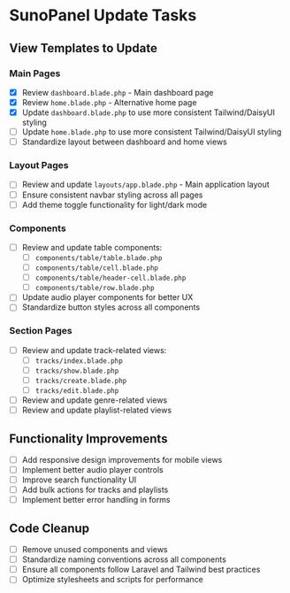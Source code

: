 # SunoPanel Update Tasks

## View Templates to Update

### Main Pages
- [x] Review `dashboard.blade.php` - Main dashboard page
- [x] Review `home.blade.php` - Alternative home page
- [x] Update `dashboard.blade.php` to use more consistent Tailwind/DaisyUI styling
- [ ] Update `home.blade.php` to use more consistent Tailwind/DaisyUI styling
- [ ] Standardize layout between dashboard and home views

### Layout Pages
- [ ] Review and update `layouts/app.blade.php` - Main application layout
- [ ] Ensure consistent navbar styling across all pages
- [ ] Add theme toggle functionality for light/dark mode

### Components
- [ ] Review and update table components:
  - [ ] `components/table/table.blade.php`
  - [ ] `components/table/cell.blade.php`
  - [ ] `components/table/header-cell.blade.php`
  - [ ] `components/table/row.blade.php`
- [ ] Update audio player components for better UX
- [ ] Standardize button styles across all components

### Section Pages
- [ ] Review and update track-related views:
  - [ ] `tracks/index.blade.php`
  - [ ] `tracks/show.blade.php`
  - [ ] `tracks/create.blade.php`
  - [ ] `tracks/edit.blade.php`
- [ ] Review and update genre-related views
- [ ] Review and update playlist-related views

## Functionality Improvements
- [ ] Add responsive design improvements for mobile views
- [ ] Implement better audio player controls
- [ ] Improve search functionality UI
- [ ] Add bulk actions for tracks and playlists
- [ ] Implement better error handling in forms

## Code Cleanup
- [ ] Remove unused components and views
- [ ] Standardize naming conventions across all components
- [ ] Ensure all components follow Laravel and Tailwind best practices
- [ ] Optimize stylesheets and scripts for performance  